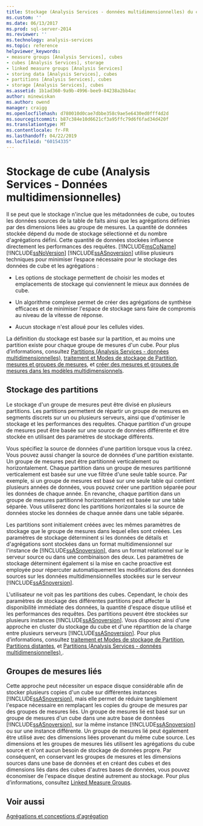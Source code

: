 ```yaml
---
title: Stockage (Analysis Services - données multidimensionnelles) du cube | Microsoft Docs
ms.custom: ''
ms.date: 06/13/2017
ms.prod: sql-server-2014
ms.reviewer: ''
ms.technology: analysis-services
ms.topic: reference
helpviewer_keywords:
- measure groups [Analysis Services], cubes
- cubes [Analysis Services], storage
- linked measure groups [Analysis Services]
- storing data [Analysis Services], cubes
- partitions [Analysis Services], cubes
- storage [Analysis Services], cubes
ms.assetid: 1b1ad360-9a9b-4996-bee9-84238a2bb4ac
author: minewiskan
ms.author: owend
manager: craigg
ms.openlocfilehash: d780010d0cae7dbbe358c9ae5e6430ed0fff4d2d
ms.sourcegitcommit: b87c384e10d6621cf3a95ffc79d6f6fad34d420f
ms.translationtype: MT
ms.contentlocale: fr-FR
ms.lasthandoff: 04/22/2019
ms.locfileid: "60154335"
---
```

# <a name="cube-storage-analysis-services---multidimensional-data"></a>Stockage de cube (Analysis Services - Données multidimensionnelles)
  Il se peut que le stockage n'inclue que les métadonnées de cube, ou toutes les données sources de la table de faits ainsi que les agrégations définies par des dimensions liées au groupe de mesures. La quantité de données stockée dépend du mode de stockage sélectionné et du nombre d'agrégations défini. Cette quantité de données stockées influence directement les performances des requêtes. [!INCLUDE[msCoName](../../includes/msconame-md.md)] [!INCLUDE[ssNoVersion](../../includes/ssnoversion-md.md)] [!INCLUDE[ssASnoversion](../../includes/ssasnoversion-md.md)] utilise plusieurs techniques pour minimiser l’espace nécessaire pour le stockage des données de cube et les agrégations :  
  
-   Les options de stockage permettent de choisir les modes et emplacements de stockage qui conviennent le mieux aux données de cube.  
  
-   Un algorithme complexe permet de créer des agrégations de synthèse efficaces et de minimiser l'espace de stockage sans faire de compromis au niveau de la vitesse de réponse.  
  
-   Aucun stockage n'est alloué pour les cellules vides.  
  
 La définition du stockage est basée sur la partition, et au moins une partition existe pour chaque groupe de mesures d'un cube. Pour plus d’informations, consultez [Partitions &#40;Analysis Services - données multidimensionnelles&#41;](partitions-analysis-services-multidimensional-data.md), [traitement et Modes de stockage de Partition](partitions-partition-storage-modes-and-processing.md), [mesures et groupes de mesures](../multidimensional-models/measures-and-measure-groups.md), et [créer des mesures et groupes de mesures dans les modèles multidimensionnels](../multidimensional-models/create-measures-and-measure-groups-in-multidimensional-models.md).  
  
## <a name="partition-storage"></a>Stockage des partitions  
 Le stockage d'un groupe de mesures peut être divisé en plusieurs partitions. Les partitions permettent de répartir un groupe de mesures en segments discrets sur un ou plusieurs serveurs, ainsi que d'optimiser le stockage et les performances des requêtes. Chaque partition d'un groupe de mesures peut être basée sur une source de données différente et être stockée en utilisant des paramètres de stockage différents.  
  
 Vous spécifiez la source de données d'une partition lorsque vous la créez. Vous pouvez aussi changer la source de données d'une partition existante. Un groupe de mesures peut être partitionné verticalement ou horizontalement. Chaque partition dans un groupe de mesures partitionné verticalement est basée sur une vue filtrée d'une seule table source. Par exemple, si un groupe de mesures est basé sur une seule table qui contient plusieurs années de données, vous pouvez créer une partition séparée pour les données de chaque année. En revanche, chaque partition dans un groupe de mesures partitionné horizontalement est basée sur une table séparée. Vous utiliserez donc les partitions horizontales si la source de données stocke les données de chaque année dans une table séparée.  
  
 Les partitions sont initialement créées avec les mêmes paramètres de stockage que le groupe de mesures dans lequel elles sont créées. Les paramètres de stockage déterminent si les données de détails et d'agrégations sont stockées dans un format multidimensionnel sur l'instance de [!INCLUDE[ssASnoversion](../../includes/ssasnoversion-md.md)], dans un format relationnel sur le serveur source ou dans une combinaison des deux. Les paramètres de stockage déterminent également si la mise en cache proactive est employée pour répercuter automatiquement les modifications des données sources sur les données multidimensionnelles stockées sur le serveur [!INCLUDE[ssASnoversion](../../includes/ssasnoversion-md.md)].  
  
 L'utilisateur ne voit pas les partitions des cubes. Cependant, le choix des paramètres de stockage des différentes partitions peut affecter la disponibilité immédiate des données, la quantité d'espace disque utilisé et les performances des requêtes. Des partitions peuvent être stockées sur plusieurs instances [!INCLUDE[ssASnoversion](../../includes/ssasnoversion-md.md)]. Vous disposez ainsi d'une approche en cluster du stockage du cube et d'une répartition de la charge entre plusieurs serveurs [!INCLUDE[ssASnoversion](../../includes/ssasnoversion-md.md)]. Pour plus d’informations, consultez [traitement et Modes de stockage de Partition](partitions-partition-storage-modes-and-processing.md), [Partitions distantes](partitions-remote-partitions.md), et [Partitions &#40;Analysis Services - données multidimensionnelles&#41; ](partitions-analysis-services-multidimensional-data.md).  
  
## <a name="linked-measure-groups"></a>Groupes de mesures liés  
 Cette approche peut nécessiter un espace disque considérable afin de stocker plusieurs copies d'un cube sur différentes instances [!INCLUDE[ssASnoversion](../../includes/ssasnoversion-md.md)], mais elle permet de réduire tangiblement l'espace nécessaire en remplaçant les copies du groupe de mesures par des groupes de mesures liés. Un groupe de mesures lié est basé sur un groupe de mesures d'un cube dans une autre base de données [!INCLUDE[ssASnoversion](../../includes/ssasnoversion-md.md)], sur la même instance [!INCLUDE[ssASnoversion](../../includes/ssasnoversion-md.md)] ou sur une instance différente. Un groupe de mesures lié peut également être utilisé avec des dimensions liées provenant du même cube source. Les dimensions et les groupes de mesures liés utilisent les agrégations du cube source et n'ont aucun besoin de stockage de données propre. Par conséquent, en conservant les groupes de mesures et les dimensions sources dans une base de données et en créant des cubes et des dimensions liés dans des cubes d'autres bases de données, vous pouvez économiser de l'espace disque destiné autrement au stockage. Pour plus d’informations, consultez [Linked Measure Groups](../multidimensional-models/linked-measure-groups.md).  
  
## <a name="see-also"></a>Voir aussi  
 [Agrégations et conceptions d'agrégation](aggregations-and-aggregation-designs.md)  
  
  
